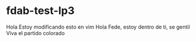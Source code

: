 # fdab-test-lp3
Hola
Estoy modificando esto en vim
Hola Fede, estoy dentro de ti, se gentil
Viva el partido colorado


